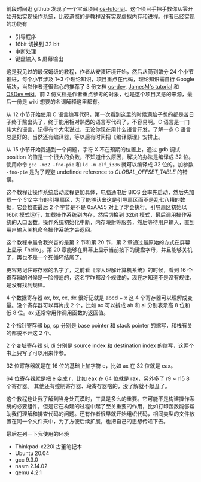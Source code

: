 前段时间逛 github 发现了一个宝藏项目 [os-tutorial](https://github.com/cfenollosa/os-tutorial)。这个项目手把手教你从零开始开始实现操作系统，比较遗憾的是教程没有实现虚拟内存和进程。作者已经实现的功能有

+ 引导程序
+ 16bit 切换到 32 bit
+ 中断处理
+ 键盘输入 & 屏幕输出

这是我见过的最保姆级的教程，作者从安装环境开始，然后从简到繁分 24 个小节推进，每个小节涉及 1~3 个理论知识，项目重点在代码，理论知识需自行 Google 解决，当然作者还很贴心的推荐了 3 份文档 [os-dev](http://www.cs.bham.ac.uk/~exr/lectures/opsys/10_11/lectures/os-dev.pdf), [JamesM's tutorial](http://www.jamesmolloy.co.uk/tutorial_html/index.html) 和 [OSDev wiki](http://wiki.osdev.org)。前 2 份文档是作者重点参考的对象，也是这个项目灵感的来源，最后一份是 wiki 想要的名词解释这里都有。

从 12 小节开始使用 C 语言编写代码，第一次看到这里的时候满脑子想的都是苦日子终于熬出头了，终于能用相对熟悉的语言写代码了，不容易啊。C 语言是一门伟大的语言，记得有个大佬说过，无论你现在用什么语言开发，了解一点 C 语言总是好的。当然还有编译器，等以后有时间把《编译原理》安排上。

从 15 小节开始我遇到一个问题，字符 X 不在预期的位置上，通过 gdb 调试 position 的值是一个很大的负数，不知道什么原因，解决的办法是编译成 32 位。使用命令 `gcc -m32 -fno-pie` 和 `ld -m elf_i386` 就可以编译成 32 位的。加参数 `-fno-pie` 是为了规避 undefinde reference to _GLOBAL_OFFSET_TABLE_ 的错误。

这个教程让操作系统启动过程更加具体，电脑通电后 BIOS 会率先启动，然后先加载一个 512 字节的引导扇区，为了能够认出这是引导扇区而不是乱七八糟的数据，它会检查最后 2 个字节是不是 0xAA55 对上了才会执行。引导扇区初始以 16bit 模式运行，加载操作系统到内存，然后切换到 32bit 模式，最后调用操作系统的入口函数。操作系统初始化中断，内存映射等服务，然后等待用户输入，直到用户输入关机命令操作系统才会返回。

这个教程中最令我兴奋的是第 2 节和第 20 节，第 2 章通过最原始的方式在屏幕上显示「hello」。第 20 章能够在屏幕上显示当前按下的键盘字母，并且能够关机了，再也不是一个死循环结尾了。

更容易记住寄存器的名字了，之前看《深入理解计算机系统》的时候，看到 16 个寄存器的时候是一脸懵逼的，这名字咋都没个规律的，现在才知道不是没有规律，是没有找到规律。

4 个数据寄存器 ax, bx, cx, dx 很好记就是 abcd + x 这 4 个寄存器可以理解成变量。没个寄存器可以再片成 2 个，比如 ax 可以拆成 ah 和 al 分别表示高 8 位和低 8 位。ax 还常常用作调用函数的返回值。

2 个指针寄存器 bp, sp 分别是 base pointer 和 stack pointer 的缩写，和栈有关的都脱不开这 2 个。

2 个变址寄存器 si, di 分别是 source index 和 destination index 的缩写，这两个书上只写了可以用来传参。

32 位寄存器就是在 16 位的基础上加字符 e，比如 ax 在 32 位就是 eax。

64 位寄存器就是把 e 变成 r，比如 eax 在 64 位就是 rax，另外多了 r9 ~ r15 8 个寄存器。
其他还有控制寄存器、段寄存器啥的，没了解就不献丑了。

这个教程也让我了解到当身处荒漠时，工具是多么的重要。它可能不是构建操作系统的必要组件，但是它在构建的过程中起了至关重要的作用，比如打印函数能够帮助我们理解和排查代码的问题。还有作者很早就开始组织代码，相同类型的文件放置在同一个文件夹中，为了方便后续扩展，也把自己的思想传递下去。

最后在列一下我使用的环境
+ Thinkpad-x220i 古董笔记本
+ Ubuntu 20.04
+ gcc 9.3.0
+ nasm 2.14.02
+ qemu 4.2.1